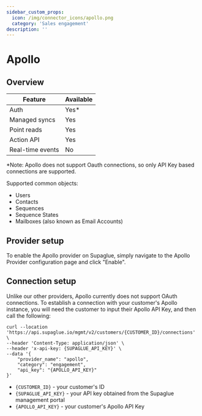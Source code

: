 ```yaml
---
sidebar_custom_props:
  icon: /img/connector_icons/apollo.png
  category: 'Sales engagement'
description: ''
---
```


# Apollo

## Overview

| Feature                    | Available |
| -------------------------- | --------- |
| Auth                       | Yes*      |
| Managed syncs              | Yes       |
| Point reads                | Yes       |
| Action API                 | Yes       |
| Real-time events           | No        |

*Note: Apollo does not support Oauth connections, so only API Key based connections are supported.

Supported common objects:

- Users
- Contacts
- Sequences
- Sequence States
- Mailboxes (also known as Email Accounts)

## Provider setup

To enable the Apollo provider on Supaglue, simply navigate to the Apollo Provider configuration page and click "Enable".

## Connection setup

Unlike our other providers, Apollo currently does not support OAuth connections. To establish a connection with your customer's Apollo instance, you will need the customer to input their Apollo API Key, and then call the following:

```
curl --location 'https://api.supaglue.io/mgmt/v2/customers/{CUSTOMER_ID}/connections' \
--header 'Content-Type: application/json' \
--header 'x-api-key: {SUPAGLUE_API_KEY}' \
--data '{
    "provider_name": "apollo",
    "category": "engagement",
    "api_key": "{APOLLO_API_KEY}"
}'
```

- `{CUSTOMER_ID}` - your customer's ID
- `{SUPAGLUE_API_KEY}` - your API key obtained from the Supaglue management portal
- `{APOLLO_API_KEY}` - your customer's Apollo API Key
